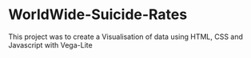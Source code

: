 # WorldWide-Suicide-Rates

This project was to create a Visualisation of data using HTML, CSS and Javascript with Vega-Lite

